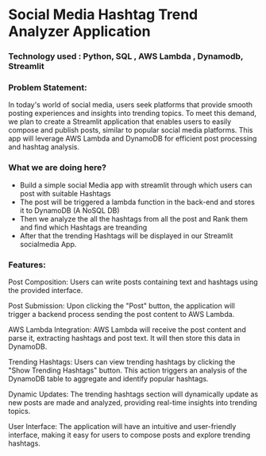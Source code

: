 # Social Media Hashtag Trend Analyzer Application

### Technology used : Python, SQL , AWS Lambda , Dynamodb,  Streamlit

### Problem Statement:
In today's world of social media, users seek platforms that provide smooth posting experiences and insights into trending topics. To meet this demand, we plan to create a Streamlit application that enables users to easily compose and publish posts, similar to popular social media platforms. This app will leverage AWS Lambda and DynamoDB for efficient post processing and hashtag analysis.

### What we are doing here?
- Build a simple social Media app with streamlit through which users can post with suitable Hashtags
- The post will be triggered a lambda function in the back-end and stores it to DynamoDB (A NoSQL DB)
- Then we analyze the all the hashtags from all the post and Rank them and find which Hashtags are treanding
- After that the trending Hashtags will be displayed in our Streamlit socialmedia App.

### Features:

Post Composition: Users can write posts containing text and hashtags using the provided interface.

Post Submission: Upon clicking the "Post" button, the application will trigger a backend process sending the post content to AWS Lambda.

AWS Lambda Integration: AWS Lambda will receive the post content and parse it, extracting hashtags and post text. It will then store this data in DynamoDB.

Trending Hashtags: Users can view trending hashtags by clicking the "Show Trending Hashtags" button. This action triggers an analysis of the DynamoDB table to aggregate and identify popular hashtags.

Dynamic Updates: The trending hashtags section will dynamically update as new posts are made and analyzed, providing real-time insights into trending topics.

User Interface: The application will have an intuitive and user-friendly interface, making it easy for users to compose posts and explore trending hashtags.




